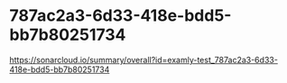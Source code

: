 # 787ac2a3-6d33-418e-bdd5-bb7b80251734
https://sonarcloud.io/summary/overall?id=examly-test_787ac2a3-6d33-418e-bdd5-bb7b80251734
